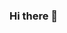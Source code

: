 ### Hi there 👋

<!--
**beuraieon-a/beuraieon-a** is a ✨ _special_ ✨ repository because its `README.md` (this file) appears on your GitHub profile.

Hello, world! I am Brian Añano, an undergraduate BS Meteorology student at Visayas State University (VSU).
- 🔭 I’m currently working on my final course project in CSci135 (Computer Applications in Meteorology). For that project, I intend to use Python programming to determine and visualize the evironmental steering of a tropical cyclone of my choice, using any form of meteorological gridded dataset (e.g. GFS Analysis, ERA5 Reanalysis). 🌀
- 🌱 I’m currently learning how to program in Python.
- 🤔 I’m looking for help with how to use Python in implementing vortex detection and removal from a given wind velocity field extracted from a gridded dataset (including how to interpolate the wind velocity field once the vortex is removed).
- 📫 Email: 21-1-00150@vsu.edu.ph
- ⚡ Fun fact: My hometown is Guiuan in the province of Eastern Samar. Guiuan is the town where Super Typhoon Haiyan made its first landfall back in November 2013, and I was one of the survivors of the monster storm. 🌀
-->
